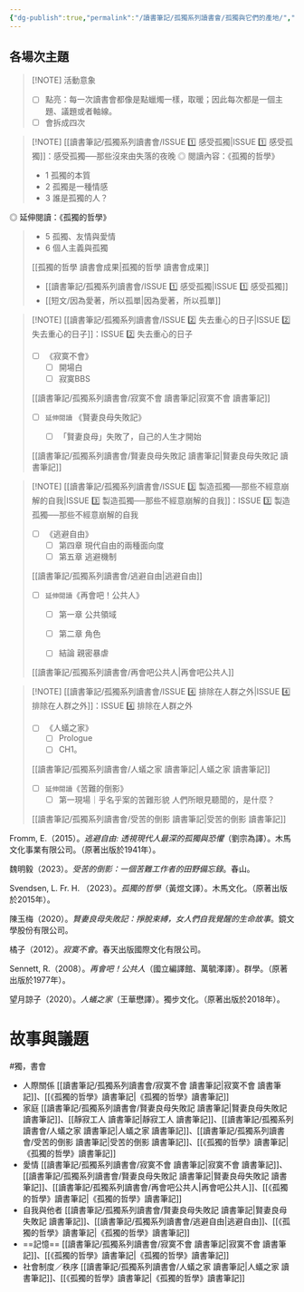 ```yaml
---
{"dg-publish":true,"permalink":"/讀書筆記/孤獨系列讀書會/孤獨與它們的產地/","title":"孤獨與它們的產地｜3 - 6月孤獨系列讀書會","tags":["獨，書會","橋本書屋","Reading_Notes"],"created":"2025-05-06T02:37:06.000+08:00","updated":"2025-05-10T22:01:46.000+08:00"}
---
```



## 各場次主題

> [!NOTE] 活動意象
> - [ ] 點亮：每一次讀書會都像是點蠟燭一樣，取暖；因此每次都是一個主題、議題或者軸線。
> - [ ] 會拆成四次




> [!NOTE] [[讀書筆記/孤獨系列讀書會/ISSUE 1️⃣ 感受孤獨\|ISSUE 1️⃣ 感受孤獨]]：感受孤獨──那些沒來由失落的夜晚
> ◎ 閱讀內容：《孤獨的哲學》
> - 1 孤獨的本質
> - 2 孤獨是一種情感
> - 3 誰是孤獨的人？
> 
◎ 延伸閱讀：《孤獨的哲學》 
> - 5 孤獨、友情與愛情
> - 6 個人主義與孤獨
> 
> [[孤獨的哲學 讀書會成果\|孤獨的哲學 讀書會成果]]
> - [[讀書筆記/孤獨系列讀書會/ISSUE 1️⃣ 感受孤獨\|ISSUE 1️⃣ 感受孤獨]]
> - [[短文/因為愛著，所以孤單\|因為愛著，所以孤單]]


> [!NOTE] [[讀書筆記/孤獨系列讀書會/ISSUE 2️⃣ 失去重心的日子\|ISSUE 2️⃣ 失去重心的日子]]：ISSUE 2️⃣ 失去重心的日子
>  - [ ] 《寂寞不會》
>    - [ ] 開場白
>    - [ ] 寂寞BBS
> 
> [[讀書筆記/孤獨系列讀書會/寂寞不會 讀書筆記\|寂寞不會 讀書筆記]]
> 
> - [ ] `延伸閱讀` 《賢妻良母失敗記》
>    - [ ] 「賢妻良母」失敗了，自己的人生才開始
> 
> 
> [[讀書筆記/孤獨系列讀書會/賢妻良母失敗記 讀書筆記\|賢妻良母失敗記 讀書筆記]]



> [!NOTE] [[讀書筆記/孤獨系列讀書會/ISSUE 3️⃣ 製造孤獨──那些不經意崩解的自我\|ISSUE 3️⃣ 製造孤獨──那些不經意崩解的自我]]：ISSUE 3️⃣ 製造孤獨──那些不經意崩解的自我
> - [ ] 《逃避自由》
>   - [ ] 第四章 現代自由的兩種面向度
>   - [ ] 第五章 逃避機制 
> 
> [[讀書筆記/孤獨系列讀書會/逃避自由\|逃避自由]]
> 
> - [ ] `延伸閱讀`《再會吧！公共人》
>   - [ ] 第一章 公共領域
>         
>   - [ ] 第二章 角色
>   - [ ] 結論 親密暴虐
>
> [[讀書筆記/孤獨系列讀書會/再會吧公共人\|再會吧公共人]]


> [!NOTE] [[讀書筆記/孤獨系列讀書會/ISSUE 4️⃣ 排除在人群之外\|ISSUE 4️⃣ 排除在人群之外]]：ISSUE 4️⃣ 排除在人群之外
> - [ ] 《人蟻之家》
>   - [ ] Prologue
>   - [ ] CH1。
>         
> [[讀書筆記/孤獨系列讀書會/人蟻之家 讀書筆記\|人蟻之家 讀書筆記]]
>
> - [ ] `延伸閱讀`《苦難的倒影》
>    - [ ] 第一現場｜乎名乎案的苦難形貌 人們所眼見聽聞的，是什麼？
>          
> [[讀書筆記/孤獨系列讀書會/受苦的倒影 讀書筆記\|受苦的倒影 讀書筆記]]



Fromm, E.（2015）。<font face=DFkai-SB><i>逃避自由: 透視現代人最深的孤獨與恐懼</i></font>（劉宗為譯）。木馬文化事業有限公司。（原著出版於1941年）。

魏明毅（2023）。<font face=DFkai-SB><i>受苦的倒影：一個苦難工作者的田野備忘錄</i></font>。春山。

Svendsen, L. Fr. H. （2023）。<font face=DFkai-SB><i>孤獨的哲學</i></font>（黃煜文譯）。木馬文化。（原著出版於2015年）。

陳玉梅（2020）。<font face=DFkai-SB><i>賢妻良母失敗記：掙脫束縛，女人們自我覺醒的生命故事</i></font>。鏡文學股份有限公司。

橘子（2012）。<font face=DFkai-SB><i>寂寞不會</i></font>。春天出版國際文化有限公司。

Sennett, R.（2008）。<font face=DFkai-SB><i>再會吧！公共人</i></font>（國立編譯館、萬毓澤譯）。群學。（原著出版於1977年）。

望月諒子（2020）。<font face=DFkai-SB><i>人蟻之家</i></font>（王華懋譯）。獨步文化。（原著出版於2018年）。


# 故事與議題

#獨，書會 


- 人際關係  [[讀書筆記/孤獨系列讀書會/寂寞不會 讀書筆記\|寂寞不會 讀書筆記]]、[[《孤獨的哲學》讀書筆記\|《孤獨的哲學》讀書筆記]]
- 家庭 [[讀書筆記/孤獨系列讀書會/賢妻良母失敗記 讀書筆記\|賢妻良母失敗記 讀書筆記]]、[[靜寂工人 讀書筆記\|靜寂工人 讀書筆記]]、[[讀書筆記/孤獨系列讀書會/人蟻之家 讀書筆記\|人蟻之家 讀書筆記]]、[[讀書筆記/孤獨系列讀書會/受苦的倒影 讀書筆記\|受苦的倒影 讀書筆記]]、[[《孤獨的哲學》讀書筆記\|《孤獨的哲學》讀書筆記]]
- 愛情 [[讀書筆記/孤獨系列讀書會/寂寞不會 讀書筆記\|寂寞不會 讀書筆記]]、[[讀書筆記/孤獨系列讀書會/賢妻良母失敗記 讀書筆記\|賢妻良母失敗記 讀書筆記]]、[[讀書筆記/孤獨系列讀書會/再會吧公共人\|再會吧公共人]]、[[《孤獨的哲學》讀書筆記\|《孤獨的哲學》讀書筆記]]
- 自我與他者 [[讀書筆記/孤獨系列讀書會/賢妻良母失敗記 讀書筆記\|賢妻良母失敗記 讀書筆記]]、[[讀書筆記/孤獨系列讀書會/逃避自由\|逃避自由]]、[[《孤獨的哲學》讀書筆記\|《孤獨的哲學》讀書筆記]]
- ==記憶==  [[讀書筆記/孤獨系列讀書會/寂寞不會 讀書筆記\|寂寞不會 讀書筆記]]、[[《孤獨的哲學》讀書筆記\|《孤獨的哲學》讀書筆記]]
- 社會制度／秩序 [[讀書筆記/孤獨系列讀書會/人蟻之家 讀書筆記\|人蟻之家 讀書筆記]]、[[《孤獨的哲學》讀書筆記\|《孤獨的哲學》讀書筆記]]